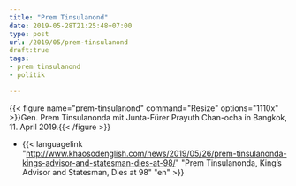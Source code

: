 ```yaml
---
title: "Prem Tinsulanond"
date: 2019-05-28T21:25:48+07:00
type: post
url: /2019/05/prem-tinsulanond
draft:true
tags:
- prem tinsulanond
- politik

---
```


{{< figure name="prem-tinsulanond" command="Resize" options="1110x" >}}Gen. Prem Tinsulanonda mit Junta-F&uuml;rer Prayuth Chan-ocha in Bangkok, 11. April 2019.{{< /figure >}}

- {{< languagelink "http://www.khaosodenglish.com/news/2019/05/26/prem-tinsulanonda-kings-advisor-and-statesman-dies-at-98/" "Prem Tinsulanonda, King’s Advisor and Statesman, Dies at 98" "en" >}}

